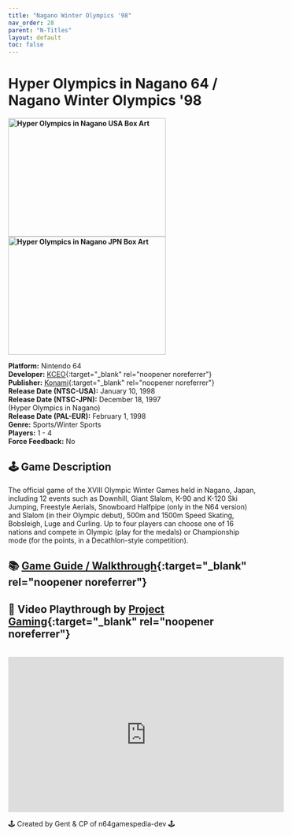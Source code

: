 ```yaml
---
title: "Nagano Winter Olympics '98"
nav_order: 28
parent: "N-Titles"
layout: default
toc: false
---
```


# Hyper Olympics in Nagano 64 / Nagano Winter Olympics '98

<b>
<img src="https://images.launchbox-app.com/f21bf68a-e6cc-4ee1-8a34-94c73bb44b22.png" alt="Hyper Olympics in Nagano USA Box Art" width="320" height="240" />
<img src="https://images.launchbox-app.com/f9cfb872-35b9-4ddf-9a57-44870d6a30b5.jpg" alt="Hyper Olympics in Nagano JPN Box Art" width="320" height="240" />
</b>

**Platform:** Nintendo 64  
**Developer:** [KCEO](https://en.wikipedia.org/wiki/Konami#Former_subsidiaries){:target="_blank" rel="noopener noreferrer"}  
**Publisher:** [Konami](https://en.wikipedia.org/wiki/Konami){:target="_blank" rel="noopener noreferrer"}  
**Release Date (NTSC-USA):** January 10, 1998  
**Release Date (NTSC-JPN):** December 18, 1997  
(Hyper Olympics in Nagano)  
**Release Date (PAL-EUR):** February 1, 1998  
**Genre:** Sports/Winter Sports  
**Players:** 1 - 4  
**Force Feedback:** No  

## 🕹️ Game Description
The official game of the XVIII Olympic Winter Games held in Nagano, Japan, including 12 events such as Downhill, Giant Slalom, K-90 and K-120 Ski Jumping, Freestyle Aerials, Snowboard Halfpipe (only in the N64 version) and Slalom (in their Olympic debut), 500m and 1500m Speed Skating, Bobsleigh, Luge and Curling. Up to four players can choose one of 16 nations and compete in Olympic (play for the medals) or Championship mode (for the points, in a Decathlon-style competition).

## 📚 [Game Guide / Walkthrough](https://gamefaqs.gamespot.com/n64/198027-nagano-winter-olympics-98/faqs/79657){:target="_blank" rel="noopener noreferrer"}

## 🎥 Video Playthrough by [Project Gaming](https://www.youtube.com/watch?v=SshqmPpFSYw){:target="_blank" rel="noopener noreferrer"}
<br />  
<iframe width="560" height="315" src="https://www.youtube.com/embed/SshqmPpFSYw" title="Hyper Olympics in Nagano 64 Gameplay by Project Gaming" frameborder="0" allowfullscreen></iframe>

🕹️ Created by Gent & CP of n64gamespedia-dev 🕹️  
<!-- Vault Format: n64gamespedia-dev -->  
<!-- Protocol Source: _vault-specs/format-protocol.md -->
```